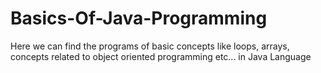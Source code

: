 # Basics-Of-Java-Programming
Here we can find the programs of basic concepts like loops, arrays, concepts related to object oriented programming etc... in Java Language
